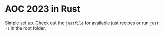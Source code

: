 # AOC 2023 in Rust

Simple set up. Check out the `justfile` for available [just](https://github.com/casey/just) recipes or run `just -l` in the root folder.
